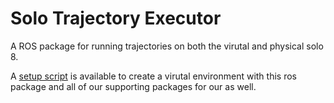 # Solo Trajectory Executor

A ROS package for running trajectories on both the virutal and
physical solo 8.

A [setup script](https://gist.github.com/agupta231/37b058dcec2e08c89efe10b9323b9d23)
is available to create a virutal environment with this ros package
and all of our supporting packages for our as well.
